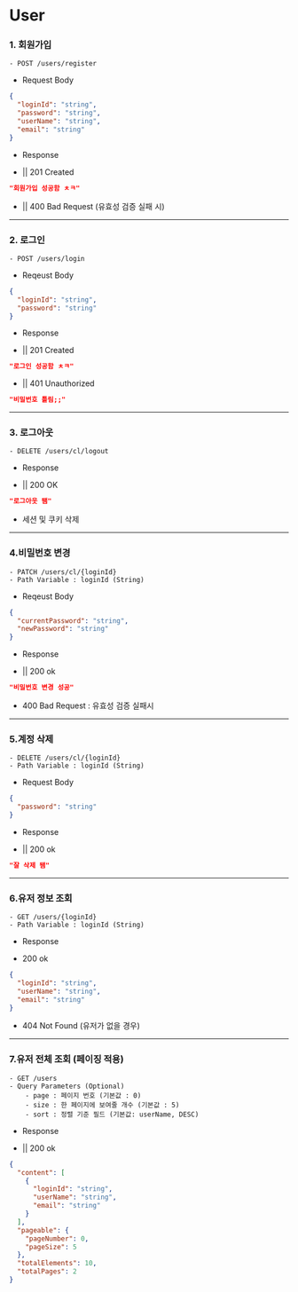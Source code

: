 
# User

### 1. 회원가입 
    - POST /users/register
   

- Request Body
```json
{
  "loginId": "string",
  "password": "string",
  "userName": "string",
  "email": "string"
}

```

- Response


- || 201 Created
```json
"회원가입 성공함 ㅊㅋ"
```
- || 400 Bad Request (유효성 검증 실패 시)

***
### 2. 로그인
    - POST /users/login
   

- Reqeust Body
```json
{
  "loginId": "string",
  "password": "string"
}
```
- Response


- || 201 Created
```json
"로그인 성공함 ㅊㅋ"
```
- || 401 Unauthorized
```json
"비밀번호 틀림;;"
```
***
### 3. 로그아웃
    - DELETE /users/cl/logout

- Response 


-  || 200 OK
```json
"로그아웃 됌"
```
- 세션 및 쿠키 삭제

***

### 4.비밀번호 변경
    - PATCH /users/cl/{loginId}
    - Path Variable : loginId (String)

- Reqeust Body
```json
{
  "currentPassword": "string",
  "newPassword": "string"
}
```

- Response


- || 200 ok
```json
"비밀번호 변경 성공"
```
- 400 Bad Request : 유효성 검증 실패시
***

### 5.계정 삭제
    - DELETE /users/cl/{loginId}
    - Path Variable : loginId (String)

- Request Body
```json
{
  "password": "string"
}
```
- Response


- || 200 ok
```json
"잘 삭제 됌"
```
***

### 6.유저 정보 조회
    - GET /users/{loginId}
    - Path Variable : loginId (String)

- Response


- 200 ok
```json
{
  "loginId": "string",
  "userName": "string",
  "email": "string"
}
```
- 404 Not Found (유저가 없을 경우)
***
### 7.유저 전체 조회 (페이징 적용)
    - GET /users
    - Query Parameters (Optional)
        - page : 페이지 번호 (기본값 : 0)
        - size : 한 페이지에 보여줄 개수 (기본값 : 5)
        - sort : 정렬 기준 필드 (기본값: userName, DESC)
    
- Response


- || 200 ok
```json
{
  "content": [
    {
      "loginId": "string",
      "userName": "string",
      "email": "string"
    }
  ],
  "pageable": {
    "pageNumber": 0,
    "pageSize": 5
  },
  "totalElements": 10,
  "totalPages": 2
}

```


    
